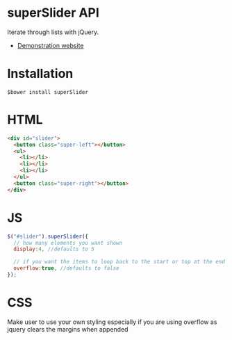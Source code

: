 # superSlider API
Iterate through lists with jQuery.

* [Demonstration website](https://thestraded.github.io/superSlider/)

# Installation
 `$bower install superSlider`
# HTML

```HTML
<div id="slider">
  <button class="super-left"></button>
  <ul>
    <li></li>
    <li></li>
    <li></li>
  </ul>
  <button class="super-right"></button>
</div>
```

# JS

```javascript
$("#slider").superSlider({
  // how many elements you want shown
  display:4, //defaults to 5

  // if you want the items to loop back to the start or top at the end
  overflow:true, //defaults to false
});
```

# CSS
Make user to use your own styling especially if you are using overflow as jquery clears the margins when appended
